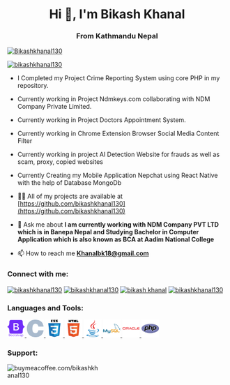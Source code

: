 <h1 align="center">Hi 👋, I'm Bikash Khanal</h1>
<h3 align="center"> From Kathmandu Nepal</h3>

<p align="left"> <a href="https://github.com/ryo-ma/github-profile-trophy"><img src="https://github-profile-trophy.vercel.app/?username=Bikashkhanal130" alt="Bikashkhanal130" /></a> </p>

<p align="left"> <a href="https://twitter.com/bikashkhanal130" target="blank"><img src="https://img.shields.io/twitter/follow/bikashkhanal130?logo=twitter&style=for-the-badge" alt="bikashkhanal130" /></a> </p>

-  I Completed my Project Crime Reporting System using core PHP in my repository.
-  Currently working in Project Ndmkeys.com collaborating with NDM Company Private Limited.
-  Currently working in Project Doctors Appointment System.
-  Currently working in Chrome Extension Browser Social Media Content Filter
-  Currently working in project AI Detection Website for frauds as well as scam, proxy, copied websites
-  Currently Creating my Mobile Application Nepchat using React Native with the help of Database MongoDb


- 👨‍💻 All of my projects are available at [https://github.com/bikashkhanal130](https://github.com/bikashkhanal130)

- 💬 Ask me about **I am currently working with NDM Company PVT LTD which is in Banepa Nepal and Studying Bachelor in Computer Application which is also known as BCA at Aadim National College**

- 📫 How to reach me **Khanalbk18@gmail.com**

<h3 align="left">Connect with me:</h3>
<p align="left">
<a href="https://twitter.com/bikashkhanal130" target="blank"><img align="center" src="https://raw.githubusercontent.com/rahuldkjain/github-profile-readme-generator/master/src/images/icons/Social/twitter.svg" alt="bikashkhanal130" height="30" width="40" /></a>
<a href="https://linkedin.com/in/bikashkhanal130" target="blank"><img align="center" src="https://raw.githubusercontent.com/rahuldkjain/github-profile-readme-generator/master/src/images/icons/Social/linked-in-alt.svg" alt="bikashkhanal130" height="30" width="40" /></a>
<a href="https://fb.com/bikash khanal" target="blank"><img align="center" src="https://raw.githubusercontent.com/rahuldkjain/github-profile-readme-generator/master/src/images/icons/Social/facebook.svg" alt="bikash khanal" height="30" width="40" /></a>
<a href="https://instagram.com/bikashkhanal130" target="blank"><img align="center" src="https://raw.githubusercontent.com/rahuldkjain/github-profile-readme-generator/master/src/images/icons/Social/instagram.svg" alt="bikashkhanal130" height="30" width="40" /></a>
</p>

<h3 align="left">Languages and Tools:</h3>
<p align="left"> <a href="https://getbootstrap.com" target="_blank" rel="noreferrer"> <img src="https://raw.githubusercontent.com/devicons/devicon/master/icons/bootstrap/bootstrap-plain-wordmark.svg" alt="bootstrap" width="40" height="40"/> </a> <a href="https://www.cprogramming.com/" target="_blank" rel="noreferrer"> <img src="https://raw.githubusercontent.com/devicons/devicon/master/icons/c/c-original.svg" alt="c" width="40" height="40"/> </a> <a href="https://www.w3schools.com/css/" target="_blank" rel="noreferrer"> <img src="https://raw.githubusercontent.com/devicons/devicon/master/icons/css3/css3-original-wordmark.svg" alt="css3" width="40" height="40"/> </a> <a href="https://www.w3.org/html/" target="_blank" rel="noreferrer"> <img src="https://raw.githubusercontent.com/devicons/devicon/master/icons/html5/html5-original-wordmark.svg" alt="html5" width="40" height="40"/> </a> <a href="https://www.java.com" target="_blank" rel="noreferrer"> <img src="https://raw.githubusercontent.com/devicons/devicon/master/icons/java/java-original.svg" alt="java" width="40" height="40"/> </a> <a href="https://www.mysql.com/" target="_blank" rel="noreferrer"> <img src="https://raw.githubusercontent.com/devicons/devicon/master/icons/mysql/mysql-original-wordmark.svg" alt="mysql" width="40" height="40"/> </a> <a href="https://www.oracle.com/" target="_blank" rel="noreferrer"> <img src="https://raw.githubusercontent.com/devicons/devicon/master/icons/oracle/oracle-original.svg" alt="oracle" width="40" height="40"/> </a> <a href="https://www.php.net" target="_blank" rel="noreferrer"> <img src="https://raw.githubusercontent.com/devicons/devicon/master/icons/php/php-original.svg" alt="php" width="40" height="40"/> </a> </p>

<h3 align="left">Support:</h3>
<p><a href="https://[www.buymeacoffee.com/bikashkhanal130](https://www.buymeacoffee.com/bikashkhanal130
)"> <img align="left" src="https://cdn.buymeacoffee.com/buttons/v2/default-yellow.png" height="50" width="210" alt="buymeacoffee.com/bikashkhanal130" /></a></p><br><br>
